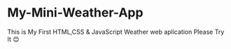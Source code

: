 # My-Mini-Weather-App
This is My First HTML,CSS &amp; JavaScript Weather web aplication Please Try It 😊
